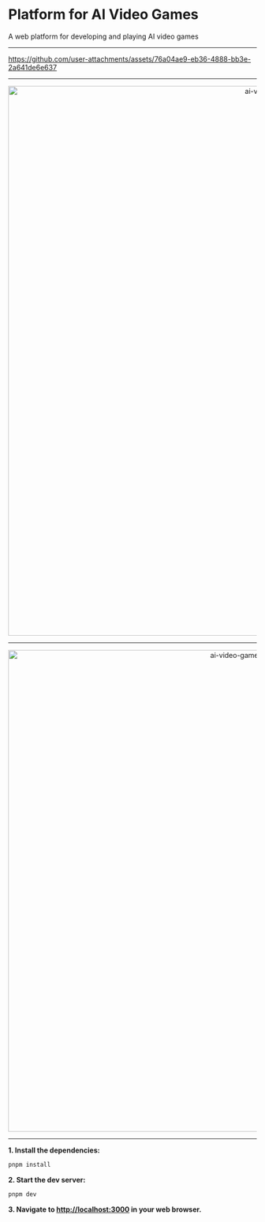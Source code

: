 # Platform for AI Video Games

A web platform for developing and playing AI video games

---

https://github.com/user-attachments/assets/76a04ae9-eb36-4888-bb3e-2a641de6e637

---

<p align="center">
  <img width="1115" alt="ai-video-game-platform-1" src="https://github.com/user-attachments/assets/018a0235-a40c-4311-8507-0f29ff33161e" />
</p>

---

<p align="center">
  <img width="977" alt="ai-video-game-platform-2" src="https://github.com/user-attachments/assets/03341604-bef2-49a9-b50e-d285069fc8a6" />
</p>

---

**1. Install the dependencies:**

```bash
pnpm install
```

**2. Start the dev server:**

```bash
pnpm dev
```

**3. Navigate to [http://localhost:3000](http://localhost:3000) in your web browser.**
